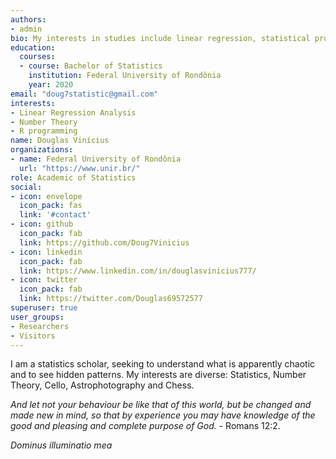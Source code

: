 ```yaml
---
authors:
- admin
bio: My interests in studies include linear regression, statistical probability programming in R.
education:
  courses:
  - course: Bachelor of Statistics
    institution: Federal University of Rondônia
    year: 2020
email: "doug7statistic@gmail.com"
interests:
- Linear Regression Analysis
- Number Theory
- R programming
name: Douglas Vinícius
organizations:
- name: Federal University of Rondônia
  url: "https://www.unir.br/"
role: Academic of Statistics
social:
- icon: envelope
  icon_pack: fas
  link: '#contact'
- icon: github
  icon_pack: fab
  link: https://github.com/Doug7Vinicius
- icon: linkedin
  icon_pack: fab
  link: https://www.linkedin.com/in/douglasvinicius777/
- icon: twitter
  icon_pack: fab
  link: https://twitter.com/Douglas69572577
superuser: true
user_groups:
- Researchers
- Visitors
---
```



I am a statistics scholar, seeking to understand what is apparently chaotic and to see hidden patterns. My interests are diverse: Statistics, Number Theory, Cello, Astrophotography and Chess.

*And let not your behaviour be like that of this world, but be changed and made new in mind, so that by experience you may have knowledge of the good and pleasing and complete purpose of God.* - Romans 12:2.

*Dominus illuminatio mea*
